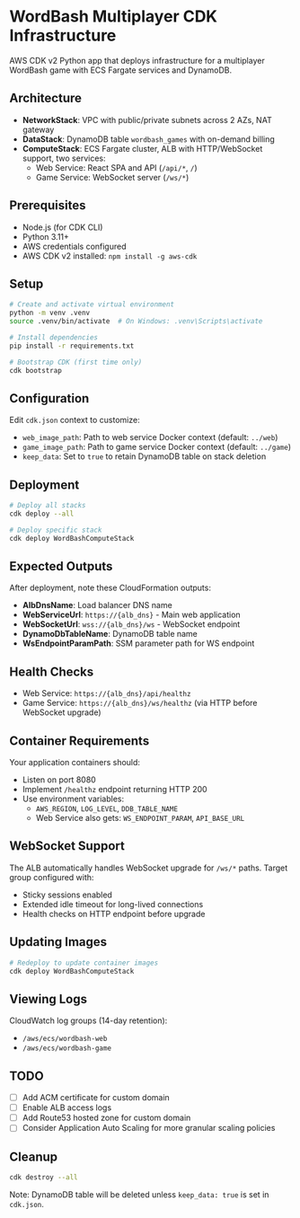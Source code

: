 # WordBash Multiplayer CDK Infrastructure

AWS CDK v2 Python app that deploys infrastructure for a multiplayer WordBash game with ECS Fargate services and DynamoDB.

## Architecture

- **NetworkStack**: VPC with public/private subnets across 2 AZs, NAT gateway
- **DataStack**: DynamoDB table `wordbash_games` with on-demand billing
- **ComputeStack**: ECS Fargate cluster, ALB with HTTP/WebSocket support, two services:
  - Web Service: React SPA and API (`/api/*`, `/`)
  - Game Service: WebSocket server (`/ws/*`)

## Prerequisites

- Node.js (for CDK CLI)
- Python 3.11+
- AWS credentials configured
- AWS CDK v2 installed: `npm install -g aws-cdk`

## Setup

```bash
# Create and activate virtual environment
python -m venv .venv
source .venv/bin/activate  # On Windows: .venv\Scripts\activate

# Install dependencies
pip install -r requirements.txt

# Bootstrap CDK (first time only)
cdk bootstrap
```

## Configuration

Edit `cdk.json` context to customize:
- `web_image_path`: Path to web service Docker context (default: `../web`)
- `game_image_path`: Path to game service Docker context (default: `../game`)
- `keep_data`: Set to `true` to retain DynamoDB table on stack deletion

## Deployment

```bash
# Deploy all stacks
cdk deploy --all

# Deploy specific stack
cdk deploy WordBashComputeStack
```

## Expected Outputs

After deployment, note these CloudFormation outputs:
- **AlbDnsName**: Load balancer DNS name
- **WebServiceUrl**: `https://{alb_dns}` - Main web application
- **WebSocketUrl**: `wss://{alb_dns}/ws` - WebSocket endpoint
- **DynamoDbTableName**: DynamoDB table name
- **WsEndpointParamPath**: SSM parameter path for WS endpoint

## Health Checks

- Web Service: `https://{alb_dns}/api/healthz`
- Game Service: `https://{alb_dns}/ws/healthz` (via HTTP before WebSocket upgrade)

## Container Requirements

Your application containers should:
- Listen on port 8080
- Implement `/healthz` endpoint returning HTTP 200
- Use environment variables:
  - `AWS_REGION`, `LOG_LEVEL`, `DDB_TABLE_NAME`
  - Web Service also gets: `WS_ENDPOINT_PARAM`, `API_BASE_URL`

## WebSocket Support

The ALB automatically handles WebSocket upgrade for `/ws/*` paths. Target group configured with:
- Sticky sessions enabled
- Extended idle timeout for long-lived connections
- Health checks on HTTP endpoint before upgrade

## Updating Images

```bash
# Redeploy to update container images
cdk deploy WordBashComputeStack
```

## Viewing Logs

CloudWatch log groups (14-day retention):
- `/aws/ecs/wordbash-web`
- `/aws/ecs/wordbash-game`

## TODO

- [ ] Add ACM certificate for custom domain
- [ ] Enable ALB access logs
- [ ] Add Route53 hosted zone for custom domain
- [ ] Consider Application Auto Scaling for more granular scaling policies

## Cleanup

```bash
cdk destroy --all
```

Note: DynamoDB table will be deleted unless `keep_data: true` is set in `cdk.json`.
